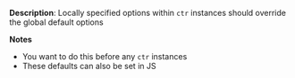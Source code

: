 __Description__: Locally specified options within `ctr` instances should override the global default options

__Notes__

+ You want to do this before any `ctr` instances
+ These defaults can also be set in JS
